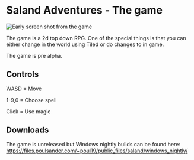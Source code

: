 # Saland Adventures - The game


![Early screen shot from the game](https://files.poulsander.com/~poul19/public_files/saland_2019-04-10_21-03-21.png)

The game is a 2d top down RPG. One of the special things is that you can either change in the world using Tiled or do changes to in game.

The game is pre alpha.


## Controls
WASD = Move

1-9,0 = Choose spell

Click = Use magic

## Downloads
The game is unreleased but Windows nightly builds can be found here:
https://files.poulsander.com/~poul19/public_files/saland/windows_nightly/ 
